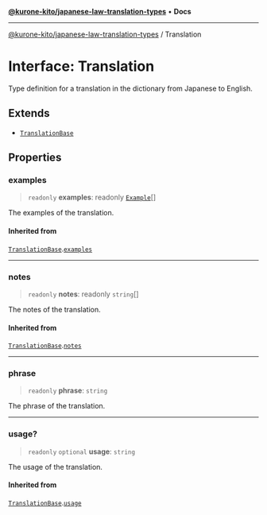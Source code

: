 [**@kurone-kito/japanese-law-translation-types**](../README.md) • **Docs**

***

[@kurone-kito/japanese-law-translation-types](../globals.md) / Translation

# Interface: Translation

Type definition for a translation in the dictionary from Japanese to
English.

## Extends

- [`TranslationBase`](TranslationBase.md)

## Properties

### examples

> `readonly` **examples**: readonly [`Example`](Example.md)[]

The examples of the translation.

#### Inherited from

[`TranslationBase`](TranslationBase.md).[`examples`](TranslationBase.md#examples)

***

### notes

> `readonly` **notes**: readonly `string`[]

The notes of the translation.

#### Inherited from

[`TranslationBase`](TranslationBase.md).[`notes`](TranslationBase.md#notes)

***

### phrase

> `readonly` **phrase**: `string`

The phrase of the translation.

***

### usage?

> `readonly` `optional` **usage**: `string`

The usage of the translation.

#### Inherited from

[`TranslationBase`](TranslationBase.md).[`usage`](TranslationBase.md#usage)
